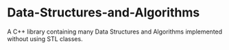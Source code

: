# Data-Structures-and-Algorithms
A C++ library containing many Data Structures and Algorithms implemented without using STL classes.
